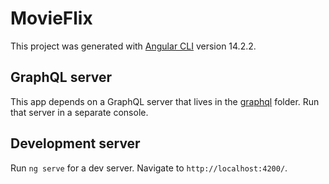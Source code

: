 # MovieFlix

This project was generated with [Angular CLI](https://github.com/angular/angular-cli) version 14.2.2.

## GraphQL server

This app depends on a GraphQL server that lives in the [graphql](./graphql) folder. Run that server in a separate console.

## Development server

Run `ng serve` for a dev server. Navigate to `http://localhost:4200/`.
